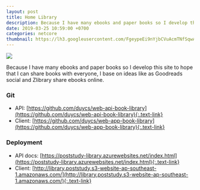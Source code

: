 ```yaml
---
layout: post
title: Home Library
description: Because I have many ebooks and paper books so I develop this site to hope that I can share books with everyone, I base on ideas like as Goodreads social and Zlibrary share ebooks online.
date: 2019-03-25 10:59:00 +0700
categories: netcore
thumbnail: https://lh3.googleusercontent.com/FgeypeEi9nYjbCVuAcmTNfSqwAxEmNhB8pJ5rWfQooWsPRtCwq4fDBObDZ_VKoMOJO91fbAPoRNAsn7HZC6NlPXFQQfsHKDrmEEJJ_E8Y2fi6aMQEPDQDHSFNp73EQDtnAA57HO08wh5aoS2sdw7On7G6j1RHQkybv4uQUxQe7haUbepb7JMln0sE4Bdxo2LHmfA3kOPPeR5Pq_gOFt4hPjXZHqeR7MrvkobB0RRCDvtQoslIuVA-5xJbgoX74xg2O9uwGrCkI5x3v9ccBbAI5vxTmiRhDjoWH5-RO_Bnr9uQy1K-NTFWJgpf95_XkAK70AK8qqUSYb5DV2rx97-FobjnZQanqeok7z4tduYo09QbPotr9S-LFjz1WDh4rTsR32-tPiWhSsth9LIc1bU8gmEOULQhpHQtBpdODN3hWKZeS2zhgt5WOFCLOolNy7HUsH-Ejv7n5p783tFqHkCtyAeN79zFJTUEhmEns9eNZVC2z4ZYFBAMU4mVKJiFlyT9jHzuWQWDgo8hG9u9YI_COKiFIDrhzUKyKs78zxtCRKivwH2qtSzEqtJjulGXCupHlfhnXHe2suf0VPQVQLGwvGCf4oj02wpq5KqU41ZTSqR3X2gJFRwjTVjA2oTF4tH-QuaGO2CLOXrD9MSFvylWl0rrWAKVDndqO8S4boGUCUEbN2S665PYKs=w999-h634-no
---
```


![](https://lh3.googleusercontent.com/FgeypeEi9nYjbCVuAcmTNfSqwAxEmNhB8pJ5rWfQooWsPRtCwq4fDBObDZ_VKoMOJO91fbAPoRNAsn7HZC6NlPXFQQfsHKDrmEEJJ_E8Y2fi6aMQEPDQDHSFNp73EQDtnAA57HO08wh5aoS2sdw7On7G6j1RHQkybv4uQUxQe7haUbepb7JMln0sE4Bdxo2LHmfA3kOPPeR5Pq_gOFt4hPjXZHqeR7MrvkobB0RRCDvtQoslIuVA-5xJbgoX74xg2O9uwGrCkI5x3v9ccBbAI5vxTmiRhDjoWH5-RO_Bnr9uQy1K-NTFWJgpf95_XkAK70AK8qqUSYb5DV2rx97-FobjnZQanqeok7z4tduYo09QbPotr9S-LFjz1WDh4rTsR32-tPiWhSsth9LIc1bU8gmEOULQhpHQtBpdODN3hWKZeS2zhgt5WOFCLOolNy7HUsH-Ejv7n5p783tFqHkCtyAeN79zFJTUEhmEns9eNZVC2z4ZYFBAMU4mVKJiFlyT9jHzuWQWDgo8hG9u9YI_COKiFIDrhzUKyKs78zxtCRKivwH2qtSzEqtJjulGXCupHlfhnXHe2suf0VPQVQLGwvGCf4oj02wpq5KqU41ZTSqR3X2gJFRwjTVjA2oTF4tH-QuaGO2CLOXrD9MSFvylWl0rrWAKVDndqO8S4boGUCUEbN2S665PYKs=w999-h634-no)

Because I have many ebooks and paper books so I develop this site to hope that I can share books with everyone, I base on ideas like as Goodreads social and Zlibrary share ebooks online.

### Git 
- API: [https://github.com/duycs/web-api-book-library](https://github.com/duycs/web-api-book-library){:.text-link}
- Client: [https://github.com/duycs/web-app-book-library](https://github.com/duycs/web-app-book-library){:.text-link}

### Deployment
- API docs: [https://poststudy-library.azurewebsites.net/index.html](https://poststudy-library.azurewebsites.net/index.html){:.text-link}
- Client: [http://library.poststudy.s3-website-ap-southeast-1.amazonaws.com/](http://library.poststudy.s3-website-ap-southeast-1.amazonaws.com/){:.text-link}